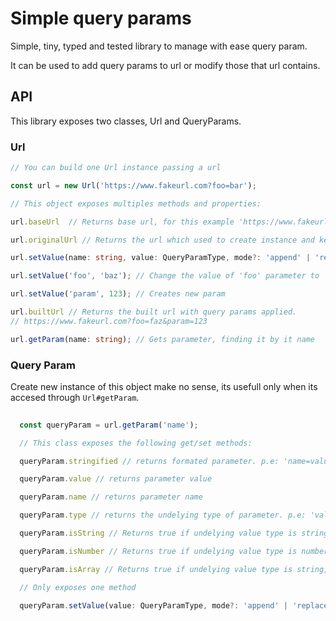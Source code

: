 # Simple query params

Simple, tiny, typed and tested library to manage with ease query param.

It can be used to add query params to url or modify those that url contains.

## API

This library exposes two classes, Url and QueryParams.

### Url
``` typescript
// You can build one Url instance passing a url

const url = new Url('https://www.fakeurl.com?foo=bar');

// This object exposes multiples methods and properties:

url.baseUrl  // Returns base url, for this example 'https://www.fakeurl.com?'

url.originalUrl // Returns the url which used to create instance and keep it, never changes.

url.setValue(name: string, value: QueryParamType, mode?: 'append' | 'replace'); // Sets the value to existing query param or create it if doesn't exists. `mode` is used when query param its an array, then, with 'append' you push another value at the tail of the array, with 'replace', the array is overwitted by the value passed.

url.setValue('foo', 'baz'); // Change the value of 'foo' parameter to 'baz'

url.setValue('param', 123); // Creates new param

url.builtUrl // Returns the built url with query params applied. 
// https://www.fakeurl.com?foo=faz&param=123

url.getParam(name: string); // Gets parameter, finding it by it name

```

### Query Param
Create new instance of this object make no sense, its usefull only when its accesed through `Url#getParam`.
``` typescript
  
  const queryParam = url.getParam('name');

  // This class exposes the following get/set methods:

  queryParam.stringified // returns formated parameter. p.e: 'name=value' instead {name, value}

  queryParam.value // returns parameter value

  queryParam.name // returns parameter name

  queryParam.type // returns the undelying type of parameter. p.e: 'value' will return 'string', 123 and '123' will return 'number'. And 'v,a,l,u,e' will return 'array

  queryParam.isString // Returns true if undelying value type is string, false otherwise

  queryParam.isNumber // Returns true if undelying value type is number, false otherwise

  queryParam.isArray // Returns true if undelying value type is string, false otherwise

  // Only exposes one method

  queryParam.setValue(value: QueryParamType, mode?: 'append' | 'replace') // change de value of parameter. mode argument works like Url#setValue

```
